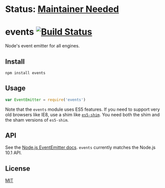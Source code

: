 # Status: [Maintainer Needed](https://github.com/Gozala/events/issues/43)

# events [![Build Status](https://travis-ci.org/Gozala/events.png?branch=master)](https://travis-ci.org/Gozala/events)

Node's event emitter for all engines.

## Install

```
npm install events
```

## Usage

```javascript
var EventEmitter = require('events')
```

Note that the `events` module uses ES5 features. If you need to support very old browsers like IE8, use a shim like [`es5-shim`](https://www.npmjs.com/package/es5-shim). You need both the shim and the sham versions of `es5-shim`.

## API

See the [Node.js EventEmitter docs](http://nodejs.org/api/events.html). `events` currently matches the Node.js 10.1 API.

## License

[MIT](./LICENSE)
